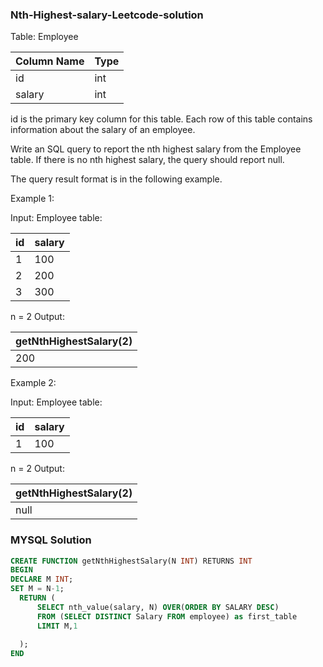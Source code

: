 ### Nth-Highest-salary-Leetcode-solution

Table: Employee


| Column Name | Type |
|-----------  | -----
| id          | int  |
| salary      | int  |


id is the primary key column for this table.
Each row of this table contains information about the salary of an employee.
 

Write an SQL query to report the nth highest salary from the Employee table. If there is no nth highest salary, the query should report null.

The query result format is in the following example.

Example 1:

Input: 
Employee table:

| id | salary |
|----|--------|
| 1  | 100    |
| 2  | 200    |
| 3  | 300    |

n = 2
Output: 

| getNthHighestSalary(2) |
|------------------------|
| 200                    |


Example 2:

Input: 
Employee table:

| id | salary |
|----|--------|
| 1  | 100    |

n = 2
Output: 

| getNthHighestSalary(2) |
|------------------------|
| null                   |


### MYSQL Solution
```sql
CREATE FUNCTION getNthHighestSalary(N INT) RETURNS INT
BEGIN
DECLARE M INT;
SET M = N-1;
  RETURN (
      SELECT nth_value(salary, N) OVER(ORDER BY SALARY DESC)
      FROM (SELECT DISTINCT Salary FROM employee) as first_table
      LIMIT M,1
      
  );
END
```


